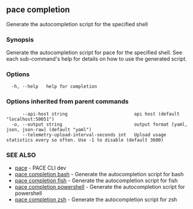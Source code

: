 ## pace completion

Generate the autocompletion script for the specified shell

### Synopsis

Generate the autocompletion script for pace for the specified shell.
See each sub-command's help for details on how to use the generated script.


### Options

```
  -h, --help   help for completion
```

### Options inherited from parent commands

```
      --api-host string                         api host (default "localhost:50051")
  -o, --output string                           output format [yaml, json, json-raw] (default "yaml")
      --telemetry-upload-interval-seconds int   Upload usage statistics every so often. Use -1 to disable (default 3600)
```

### SEE ALSO

* [pace](pace.md)	 - PACE CLI dev
* [pace completion bash](pace_completion_bash.md)	 - Generate the autocompletion script for bash
* [pace completion fish](pace_completion_fish.md)	 - Generate the autocompletion script for fish
* [pace completion powershell](pace_completion_powershell.md)	 - Generate the autocompletion script for powershell
* [pace completion zsh](pace_completion_zsh.md)	 - Generate the autocompletion script for zsh

